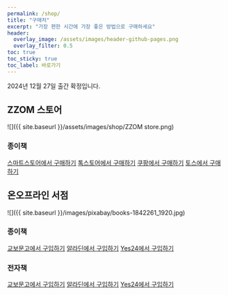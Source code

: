 ```yaml
---
permalink: /shop/
title: "구매처"
excerpt: "가장 편한 시간에 가장 좋은 방법으로 구매하세요"
header:
  overlay_image: /assets/images/header-github-pages.png
  overlay_filter: 0.5
toc: true
toc_sticky: true
toc_label: 바로가기  
---
```


2024년 12월 27일 출간 확정입니다.

## ZZOM 스토어

![]({{ site.baseurl }}/assets/images/shop/ZZOM store.png)

### 종이책 
<a href="https://smartstore.naver.com/zzom/products/11203326459" target="_blank" class="btn btn--primary btn--small">스마트스토어에서 구매하기</a>
<a href="https://store.kakao.com/zzom/products/459598383" target="_blank" class="btn btn--primary btn--small">톡스토어에서 구매하기</a>
<a href="https://www.coupang.com/vp/products/8486619053" target="_blank" class="btn btn--primary btn--small">쿠팡에서 구매하기</a>
<a href="https://service.toss.im/shopping/p/22046505" target="_blank" class="btn btn--primary btn--small">토스에서 구매하기</a>

## 온오프라인 서점

![]({{ site.baseurl }}/images/pixabay/books-1842261_1920.jpg)

### 종이책
<a href="https://product.kyobobook.co.kr/detail/S000214869913" target="_blank" class="btn btn--primary btn--small">교보문고에서 구입하기</a>
<a href="https://www.aladin.co.kr/shop/wproduct.aspx?ItemId=353471467" target="_blank" class="btn btn--primary btn--small">알라딘에서 구입하기</a>
<a href="https://www.yes24.com/Product/Goods/139938349" target="_blank" class="btn btn--primary btn--small">Yes24에서 구입하기</a>

### 전자책
<a href="https://ebook-product.kyobobook.co.kr/dig/epd/ebook/E000010786532" target="_blank" class="btn btn--primary btn--small">교보문고에서 구입하기</a>
<a href="https://www.aladin.co.kr/shop/wproduct.aspx?ItemId=354572482" target="_blank" class="btn btn--primary btn--small">알라딘에서 구입하기</a>
<a href="https://www.yes24.com/Product/goods/140536133" target="_blank" class="btn btn--primary btn--small">Yes24에서 구입하기</a>